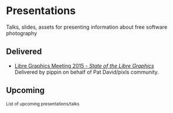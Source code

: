 # Presentations
Talks, slides, assets for presenting information about free software photography


## Delivered
* [Libre Graphics Meeting 2015 - _State of the Libre Graphics_][lgm2015]  
    Delivered by pippin on behalf of Pat David/pixls community.

[lgm2015]: /LGM2015_State_Of


## Upcoming
<small>List of upcoming presentations/talks</small>
